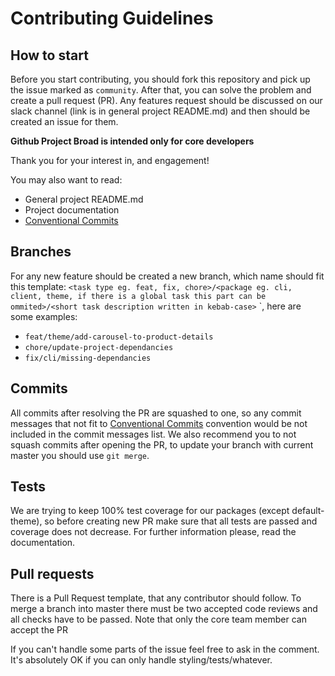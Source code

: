 # Contributing Guidelines

## How to start

Before you start contributing, you should fork this repository and pick up the issue marked as `community`. After that, you can solve the problem and create a pull request (PR). Any features request should be discussed on our slack channel (link is in general project README.md) and then should be created an issue for them.

**Github Project Broad is intended only for core developers**

Thank you for your interest in, and engagement!

You may also want to read:

- General project README.md
- Project documentation
-  [Conventional Commits](https://www.conventionalcommits.org/en/v1.0.0/)

## Branches

For any new feature should be created a new branch, which name should fit this template: `<task type eg. feat, fix, chore>/<package eg. cli, client, theme, if there is a global task this part can be ommited>/<short task description written in kebab-case>` `, here are some examples:

- `feat/theme/add-carousel-to-product-details`
- `chore/update-project-dependancies`
- `fix/cli/missing-dependancies`

## Commits

All commits after resolving the PR are squashed to one, so any commit messages that not fit to [Conventional Commits](https://www.conventionalcommits.org/en/v1.0.0/) convention would be not included in the commit messages list. We also recommend you to not squash commits after opening the PR, to update your branch with current master you should use `git merge`.

## Tests

We are trying to keep 100% test coverage for our packages (except default-theme), so before creating new PR make sure that all tests are passed and coverage does not decrease. For further information please, read the documentation.

## Pull requests

There is a Pull Request template, that any contributor should follow. To merge a branch into master there must be two accepted code reviews and all checks have to be passed. Note that only the core team member can accept the PR

If you can't handle some parts of the issue feel free to ask in the comment. It's absolutely OK if you can only handle styling/tests/whatever. 
